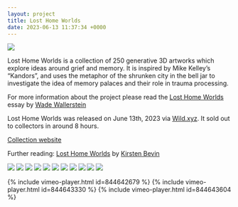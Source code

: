 ```yaml
---
layout: project
title: Lost Home Worlds
date: 2023-06-13 11:37:34 +0000
---
```


![](/assets/LHW/25.png)

Lost Home Worlds is a collection of 250 generative 3D artworks which explore ideas around grief and memory. It is inspired by Mike Kelley’s “Kandors”, and uses the metaphor of the shrunken city in the bell jar to investigate the idea of memory palaces and their role in trauma processing.

For more information about the project please read the [Lost Home Worlds](https://losthomeworlds.com) essay by [Wade Wallerstein](https://twitter.com/habitual_truant)<br>

Lost Home Worlds was released on June 13th, 2023 via [Wild.xyz](https://wild.xyz/sam-hains/lost-home-worlds/). It sold out to collectors in around 8 hours.

[Collection website](https://losthomeworlds.com)<br>

Further reading: [Lost Home Worlds](https://mirror.xyz/kirstenbevin.eth/ykf-57GwBhf2xWj_yGa0Gguh9JVqrEsi7nO7OVeBr4w) by [Kirsten Bevin](https://twitter.com/stenkirsten)<br>

![](/assets/LHW/115.png)
![](/assets/LHW/164.png)
![](/assets/LHW/168.png)
![](/assets/LHW/0.png)
![](/assets/LHW/1.png)
![](/assets/LHW/35.png)
![](/assets/LHW/41.png)
![](/assets/LHW/46.png)
![](/assets/LHW/70.png)
![](/assets/LHW/81.png)
![](/assets/LHW/108.png)

{% include vimeo-player.html id=844642679 %}
{% include vimeo-player.html id=844643330 %}
{% include vimeo-player.html id=844643604 %}


